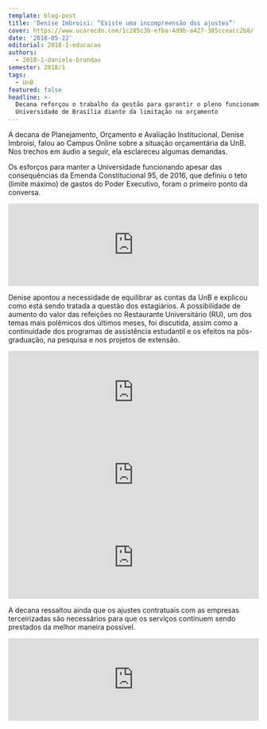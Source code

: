 ```yaml
---
template: blog-post
title: 'Denise Imbroisi: “Existe uma incompreensão dos ajustes”'
cover: https://www.ucarecdn.com/1c285c3b-efba-4d9b-a427-385cceacc2b8/
date: '2018-05-22'
editorial: 2018-1-educacao
authors:
  - 2018-1-daniele-brandao
semester: 2018/1
tags:
  - UnB
featured: false
headline: >-
  Decana reforçou o trabalho da gestão para garantir o pleno funcionamento da
  Universidade de Brasília diante da limitação no orçamento
---
```

A decana de Planejamento, Orçamento e Avaliação Institucional, Denise Imbroisi, falou ao Campus Online sobre a situação orçamentária da UnB. Nos trechos em áudio a seguir, ela esclareceu algumas demandas.



Os esforços para manter a Universidade funcionando apesar das consequências da Emenda Constitucional 95, de 2016, que definiu o teto (limite máximo) de gastos do Poder Executivo, foram o primeiro ponto da conversa.

<iframe width="100%" height="166" scrolling="no" frameborder="no" src="https://w.soundcloud.com/player/?url=https%3A//api.soundcloud.com/tracks/446151897&amp;color=ff5500"></iframe>

Denise apontou a necessidade de equilibrar as contas da UnB e explicou como está sendo tratada a questão dos estagiários. A possibilidade de aumento do valor das refeições no Restaurante Universitário (RU), um dos temas mais polêmicos dos últimos meses, foi discutida, assim como a continuidade dos programas de assistência estudantil e os efeitos na pós-graduação, na pesquisa e nos projetos de extensão.

<iframe width="100%" height="166" scrolling="no" frameborder="no" src="https://w.soundcloud.com/player/?url=https%3A//api.soundcloud.com/tracks/446165790&amp;color=ff5500"></iframe>

<iframe width="100%" height="166" scrolling="no" frameborder="no" src="https://w.soundcloud.com/player/?url=https%3A//api.soundcloud.com/tracks/446165784&amp;color=ff5500"></iframe>

<iframe width="100%" height="166" scrolling="no" frameborder="no" src="https://w.soundcloud.com/player/?url=https%3A//api.soundcloud.com/tracks/446165778&amp;color=ff5500"></iframe>

A decana ressaltou ainda que os ajustes contratuais com as empresas terceirizadas são necessários para que os serviços continuem sendo prestados da melhor maneira possível.

<iframe width="100%" height="166" scrolling="no" frameborder="no" src="https://w.soundcloud.com/player/?url=https%3A//api.soundcloud.com/tracks/446170548&amp;color=ff5500"></iframe>
